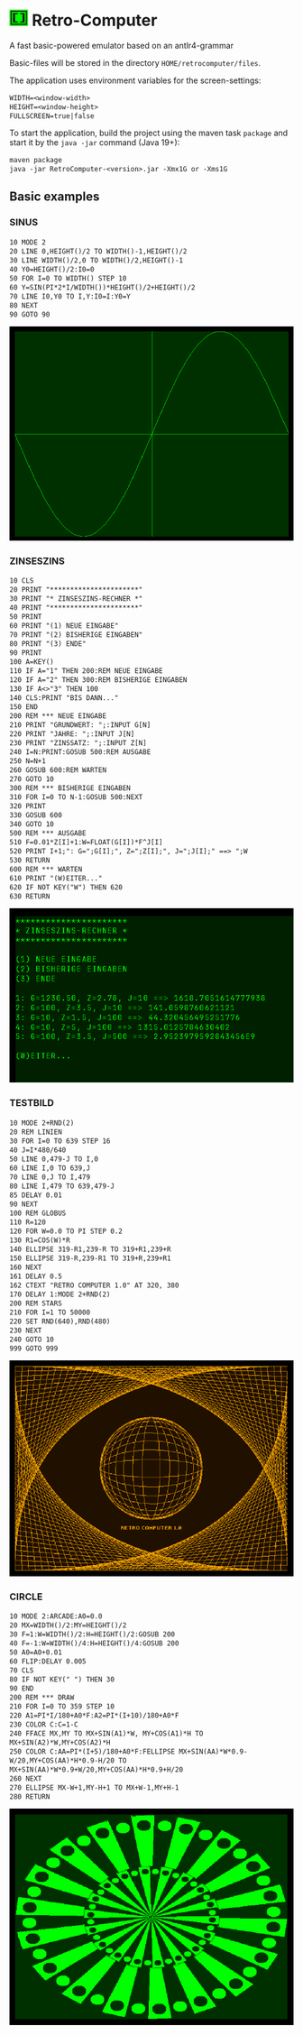 # ![retro-computer](src/main/resources/images/retro-computer.png) Retro-Computer

A fast basic-powered emulator based on an antlr4-grammar

Basic-files will be stored in the directory `HOME/retrocomputer/files`.

The application uses environment variables for the screen-settings:
```
WIDTH=<window-width>
HEIGHT=<window-height>
FULLSCREEN=true|false
```

To start the application, build the project using the maven task `package` 
and start it by the `java -jar` command (Java 19+):

```shell
maven package
java -jar RetroComputer-<version>.jar -Xmx1G or -Xms1G
```

## Basic examples

### SINUS

```
10 MODE 2
20 LINE 0,HEIGHT()/2 TO WIDTH()-1,HEIGHT()/2
30 LINE WIDTH()/2,0 TO WIDTH()/2,HEIGHT()-1
40 Y0=HEIGHT()/2:I0=0
50 FOR I=0 TO WIDTH() STEP 10
60 Y=SIN(PI*2*I/WIDTH())*HEIGHT()/2+HEIGHT()/2
70 LINE I0,Y0 TO I,Y:I0=I:Y0=Y
80 NEXT
90 GOTO 90
```

![SINUS.BAS](screenshots/SINUS.png)

### ZINSESZINS

```
10 CLS
20 PRINT "**********************"
30 PRINT "* ZINSESZINS-RECHNER *"
40 PRINT "**********************"
50 PRINT
60 PRINT "(1) NEUE EINGABE"
70 PRINT "(2) BISHERIGE EINGABEN"
80 PRINT "(3) ENDE"
90 PRINT
100 A=KEY()
110 IF A="1" THEN 200:REM NEUE EINGABE
120 IF A="2" THEN 300:REM BISHERIGE EINGABEN
130 IF A<>"3" THEN 100
140 CLS:PRINT "BIS DANN..."
150 END
200 REM *** NEUE EINGABE
210 PRINT "GRUNDWERT: ";:INPUT G[N]
220 PRINT "JAHRE: ";:INPUT J[N]
230 PRINT "ZINSSATZ: ";:INPUT Z[N]
240 I=N:PRINT:GOSUB 500:REM AUSGABE
250 N=N+1
260 GOSUB 600:REM WARTEN
270 GOTO 10
300 REM *** BISHERIGE EINGABEN
310 FOR I=0 TO N-1:GOSUB 500:NEXT
320 PRINT
330 GOSUB 600
340 GOTO 10
500 REM *** AUSGABE
510 F=0.01*Z[I]+1:W=FLOAT(G[I])*F^J[I]
520 PRINT I+1;": G=";G[I];", Z=";Z[I];", J=";J[I];" ==> ";W
530 RETURN
600 REM *** WARTEN
610 PRINT "(W)EITER..."
620 IF NOT KEY("W") THEN 620
630 RETURN
```

![ZINSESZINS.BAS](screenshots/ZINSESZINS.png)

### TESTBILD

```
10 MODE 2+RND(2)
20 REM LINIEN
30 FOR I=0 TO 639 STEP 16
40 J=I*480/640
50 LINE 0,479-J TO I,0
60 LINE I,0 TO 639,J
70 LINE 0,J TO I,479
80 LINE I,479 TO 639,479-J
85 DELAY 0.01
90 NEXT
100 REM GLOBUS
110 R=120
120 FOR W=0.0 TO PI STEP 0.2
130 R1=COS(W)*R
140 ELLIPSE 319-R1,239-R TO 319+R1,239+R
150 ELLIPSE 319-R,239-R1 TO 319+R,239+R1
160 NEXT
161 DELAY 0.5
162 CTEXT "RETRO COMPUTER 1.0" AT 320, 380
170 DELAY 1:MODE 2+RND(2)
200 REM STARS
210 FOR I=1 TO 50000
220 SET RND(640),RND(480)
230 NEXT
240 GOTO 10
999 GOTO 999
```

![TESTBILD.BAS](screenshots/TESTBILD.png)

### CIRCLE

```
10 MODE 2:ARCADE:A0=0.0
20 MX=WIDTH()/2:MY=HEIGHT()/2
30 F=1:W=WIDTH()/2:H=HEIGHT()/2:GOSUB 200
40 F=-1:W=WIDTH()/4:H=HEIGHT()/4:GOSUB 200
50 A0=A0+0.01
60 FLIP:DELAY 0.005
70 CLS
80 IF NOT KEY(" ") THEN 30
90 END
200 REM *** DRAW
210 FOR I=0 TO 359 STEP 10
220 A1=PI*I/180+A0*F:A2=PI*(I+10)/180+A0*F
230 COLOR C:C=1-C
240 FFACE MX,MY TO MX+SIN(A1)*W, MY+COS(A1)*H TO MX+SIN(A2)*W,MY+COS(A2)*H
250 COLOR C:AA=PI*(I+5)/180+A0*F:FELLIPSE MX+SIN(AA)*W*0.9-W/20,MY+COS(AA)*H*0.9-H/20 TO MX+SIN(AA)*W*0.9+W/20,MY+COS(AA)*H*0.9+H/20
260 NEXT
270 ELLIPSE MX-W+1,MY-H+1 TO MX+W-1,MY+H-1
280 RETURN
```

![CIRCLE.BAS](screenshots/CIRCLE.png)
